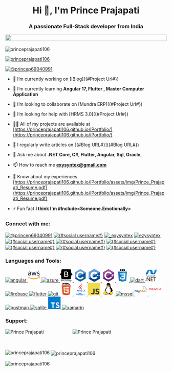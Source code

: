 <h1 align="center">Hi 👋, I'm Prince Prajapati</h1>
<h3 align="center">A passionate Full-Stack developer from India</h3>

<img src="https://github.com/princeprajapati106/princeprajapati106/blob/main/Profile_Header.gif" width="100%" height="50%"/>

<p align="left"> <img src="https://komarev.com/ghpvc/?username=princeprajapati106&label=Profile%20views&color=0e75b6&style=flat" alt="princeprajapati106" /> </p>

<p align="left"> <a href="https://github.com/ryo-ma/github-profile-trophy"><img src="https://github-profile-trophy.vercel.app/?username=princeprajapati106" alt="princeprajapati106" /></a> </p>

<p align="left"> <a href="https://twitter.com/@princep69040991" target="blank"><img src="https://img.shields.io/twitter/follow/@princep69040991?logo=twitter&style=for-the-badge" alt="@princep69040991" /></a> </p>

- 🔭 I’m currently working on [IBlog]({#Project Url#})

- 🌱 I’m currently learning **Angular 17, Flutter , Master Computer Application**

- 👯 I’m looking to collaborate on [Mundra ERP]({#Project Url#})

- 🤝 I’m looking for help with [HRMS 3.0]({#Project Url#})

- 👨‍💻 All of my projects are available at [https://princeprajapati106.github.io/IPortfolio/](https://princeprajapati106.github.io/IPortfolio/)

- 📝 I regularly write articles on [{#Blog URL#}]({#Blog URL#})

- 💬 Ask me about **.NET Core, C#, Flutter, Angular, Sql, Oracle,**

- 📫 How to reach me **exysyntex@gmail.com**

- 📄 Know about my experiences [https://princeprajapati106.github.io/IPortfolio/assets/img/Prince_Prajapati_Resume.pdf](https://princeprajapati106.github.io/IPortfolio/assets/img/Prince_Prajapati_Resume.pdf)

- ⚡ Fun fact **I think I'm #Include<Someone.Emotionally>**

<h3 align="left">Connect with me:</h3>
<p align="left">
<a href="https://twitter.com/@princep69040991" target="blank"><img align="center" src="https://raw.githubusercontent.com/rahuldkjain/github-profile-readme-generator/master/src/images/icons/Social/twitter.svg" alt="@princep69040991" height="30" width="40" /></a>
<a href="https://stackoverflow.com/users/{#social username#}" target="blank"><img align="center" src="https://raw.githubusercontent.com/rahuldkjain/github-profile-readme-generator/master/src/images/icons/Social/stack-overflow.svg" alt="{#social username#}" height="30" width="40" /></a>
<a href="https://instagram.com/_exysyntex" target="blank"><img align="center" src="https://raw.githubusercontent.com/rahuldkjain/github-profile-readme-generator/master/src/images/icons/Social/instagram.svg" alt="_exysyntex" height="30" width="40" /></a>
<a href="https://www.youtube.com/c/ezysyntex" target="blank"><img align="center" src="https://raw.githubusercontent.com/rahuldkjain/github-profile-readme-generator/master/src/images/icons/Social/youtube.svg" alt="ezysyntex" height="30" width="40" /></a>
<a href="https://www.codechef.com/users/{#social username#}" target="blank"><img align="center" src="https://cdn.jsdelivr.net/npm/simple-icons@3.1.0/icons/codechef.svg" alt="{#social username#}" height="30" width="40" /></a>
<a href="https://codeforces.com/profile/{#social username#}" target="blank"><img align="center" src="https://raw.githubusercontent.com/rahuldkjain/github-profile-readme-generator/master/src/images/icons/Social/codeforces.svg" alt="{#social username#}" height="30" width="40" /></a>
<a href="https://www.leetcode.com/{#social username#}" target="blank"><img align="center" src="https://raw.githubusercontent.com/rahuldkjain/github-profile-readme-generator/master/src/images/icons/Social/leet-code.svg" alt="{#social username#}" height="30" width="40" /></a>
<a href="https://auth.geeksforgeeks.org/user/{#social username#}" target="blank"><img align="center" src="https://raw.githubusercontent.com/rahuldkjain/github-profile-readme-generator/master/src/images/icons/Social/geeks-for-geeks.svg" alt="{#social username#}" height="30" width="40" /></a>
<a href="https://www.topcoder.com/members/{#social username#}" target="blank"><img align="center" src="https://raw.githubusercontent.com/rahuldkjain/github-profile-readme-generator/master/src/images/icons/Social/topcoder.svg" alt="{#social username#}" height="30" width="40" /></a>
<a href="https://discord.gg/{#social username#}" target="blank"><img align="center" src="https://raw.githubusercontent.com/rahuldkjain/github-profile-readme-generator/master/src/images/icons/Social/discord.svg" alt="{#social username#}" height="30" width="40" /></a>
</p>

<h3 align="left">Languages and Tools:</h3>
<p align="left"> <a href="https://angular.io" target="_blank" rel="noreferrer"> <img src="https://angular.io/assets/images/logos/angular/angular.svg" alt="angular" width="40" height="40"/> </a> <a href="https://aws.amazon.com" target="_blank" rel="noreferrer"> <img src="https://raw.githubusercontent.com/devicons/devicon/master/icons/amazonwebservices/amazonwebservices-original-wordmark.svg" alt="aws" width="40" height="40"/> </a> <a href="https://azure.microsoft.com/en-in/" target="_blank" rel="noreferrer"> <img src="https://www.vectorlogo.zone/logos/microsoft_azure/microsoft_azure-icon.svg" alt="azure" width="40" height="40"/> </a> <a href="https://getbootstrap.com" target="_blank" rel="noreferrer"> <img src="https://raw.githubusercontent.com/devicons/devicon/master/icons/bootstrap/bootstrap-plain-wordmark.svg" alt="bootstrap" width="40" height="40"/> </a> <a href="https://www.cprogramming.com/" target="_blank" rel="noreferrer"> <img src="https://raw.githubusercontent.com/devicons/devicon/master/icons/c/c-original.svg" alt="c" width="40" height="40"/> </a> <a href="https://www.w3schools.com/cpp/" target="_blank" rel="noreferrer"> <img src="https://raw.githubusercontent.com/devicons/devicon/master/icons/cplusplus/cplusplus-original.svg" alt="cplusplus" width="40" height="40"/> </a> <a href="https://www.w3schools.com/cs/" target="_blank" rel="noreferrer"> <img src="https://raw.githubusercontent.com/devicons/devicon/master/icons/csharp/csharp-original.svg" alt="csharp" width="40" height="40"/> </a> <a href="https://www.w3schools.com/css/" target="_blank" rel="noreferrer"> <img src="https://raw.githubusercontent.com/devicons/devicon/master/icons/css3/css3-original-wordmark.svg" alt="css3" width="40" height="40"/> </a> <a href="https://dart.dev" target="_blank" rel="noreferrer"> <img src="https://www.vectorlogo.zone/logos/dartlang/dartlang-icon.svg" alt="dart" width="40" height="40"/> </a> <a href="https://dotnet.microsoft.com/" target="_blank" rel="noreferrer"> <img src="https://raw.githubusercontent.com/devicons/devicon/master/icons/dot-net/dot-net-original-wordmark.svg" alt="dotnet" width="40" height="40"/> </a> <a href="https://firebase.google.com/" target="_blank" rel="noreferrer"> <img src="https://www.vectorlogo.zone/logos/firebase/firebase-icon.svg" alt="firebase" width="40" height="40"/> </a> <a href="https://flutter.dev" target="_blank" rel="noreferrer"> <img src="https://www.vectorlogo.zone/logos/flutterio/flutterio-icon.svg" alt="flutter" width="40" height="40"/> </a> <a href="https://git-scm.com/" target="_blank" rel="noreferrer"> <img src="https://www.vectorlogo.zone/logos/git-scm/git-scm-icon.svg" alt="git" width="40" height="40"/> </a> <a href="https://www.w3.org/html/" target="_blank" rel="noreferrer"> <img src="https://raw.githubusercontent.com/devicons/devicon/master/icons/html5/html5-original-wordmark.svg" alt="html5" width="40" height="40"/> </a> <a href="https://www.java.com" target="_blank" rel="noreferrer"> <img src="https://raw.githubusercontent.com/devicons/devicon/master/icons/java/java-original.svg" alt="java" width="40" height="40"/> </a> <a href="https://developer.mozilla.org/en-US/docs/Web/JavaScript" target="_blank" rel="noreferrer"> <img src="https://raw.githubusercontent.com/devicons/devicon/master/icons/javascript/javascript-original.svg" alt="javascript" width="40" height="40"/> </a> <a href="https://www.linux.org/" target="_blank" rel="noreferrer"> <img src="https://raw.githubusercontent.com/devicons/devicon/master/icons/linux/linux-original.svg" alt="linux" width="40" height="40"/> </a> <a href="https://www.microsoft.com/en-us/sql-server" target="_blank" rel="noreferrer"> <img src="https://www.svgrepo.com/show/303229/microsoft-sql-server-logo.svg" alt="mssql" width="40" height="40"/> </a> <a href="https://www.mysql.com/" target="_blank" rel="noreferrer"> <img src="https://raw.githubusercontent.com/devicons/devicon/master/icons/mysql/mysql-original-wordmark.svg" alt="mysql" width="40" height="40"/> </a> <a href="https://www.oracle.com/" target="_blank" rel="noreferrer"> <img src="https://raw.githubusercontent.com/devicons/devicon/master/icons/oracle/oracle-original.svg" alt="oracle" width="40" height="40"/> </a> <a href="https://postman.com" target="_blank" rel="noreferrer"> <img src="https://www.vectorlogo.zone/logos/getpostman/getpostman-icon.svg" alt="postman" width="40" height="40"/> </a> <a href="https://www.sqlite.org/" target="_blank" rel="noreferrer"> <img src="https://www.vectorlogo.zone/logos/sqlite/sqlite-icon.svg" alt="sqlite" width="40" height="40"/> </a> <a href="https://www.typescriptlang.org/" target="_blank" rel="noreferrer"> <img src="https://raw.githubusercontent.com/devicons/devicon/master/icons/typescript/typescript-original.svg" alt="typescript" width="40" height="40"/> </a> <a href="https://dotnet.microsoft.com/apps/xamarin" target="_blank" rel="noreferrer"> <img src="https://raw.githubusercontent.com/detain/svg-logos/780f25886640cef088af994181646db2f6b1a3f8/svg/xamarin.svg" alt="xamarin" width="40" height="40"/> </a> </p>

<h3 align="left">Support:</h3>
<p><a href="https://www.buymeacoffee.com/Prince Prajapati"> <img align="left" src="https://cdn.buymeacoffee.com/buttons/v2/default-yellow.png" height="50" width="210" alt="Prince Prajapati" /></a><a href="https://ko-fi.com/Prince Prajapati"> <img align="left" src="https://cdn.ko-fi.com/cdn/kofi3.png?v=3" height="50" width="210" alt="Prince Prajapati" /></a></p><br><br><br>

  <p><img align="left" src="https://github-readme-stats.vercel.app/api/top-langs?username=princeprajapati106&show_icons=true&locale=en&layout=compact" alt="princeprajapati106" /></p>

  <p>&nbsp;<img align="center" src="https://github-readme-stats.vercel.app/api?username=princeprajapati106&show_icons=true&locale=en" alt="princeprajapati106" /></p>

  <p><img align="center" src="https://github-readme-streak-stats.herokuapp.com/?user=princeprajapati106&" alt="princeprajapati106" /></p>

